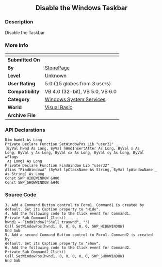 ﻿<div align="center">

## Disable the Windows Taskbar


</div>

### Description

Disable the Taskbar
 
### More Info
 


<span>             |<span>
---                |---
**Submitted On**   |
**By**             |[StonePage](https://github.com/Planet-Source-Code/PSCIndex/blob/master/ByAuthor/stonepage.md)
**Level**          |Unknown
**User Rating**    |5.0 (15 globes from 3 users)
**Compatibility**  |VB 4\.0 \(32\-bit\), VB 5\.0, VB 6\.0
**Category**       |[Windows System Services](https://github.com/Planet-Source-Code/PSCIndex/blob/master/ByCategory/windows-system-services__1-35.md)
**World**          |[Visual Basic](https://github.com/Planet-Source-Code/PSCIndex/blob/master/ByWorld/visual-basic.md)
**Archive File**   |[](https://github.com/Planet-Source-Code/stonepage-disable-the-windows-taskbar__1-458/archive/master.zip)

### API Declarations

```
Dim hwnd1 As Long
Private Declare Function SetWindowPos Lib "user32" _
(ByVal hwnd As Long, ByVal hWndInsertAfter As Long, ByVal x As _
Long, ByVal y As Long, ByVal cx As Long, ByVal cy As Long, ByVal wFlags
_As Long) As Long
Private Declare Function FindWindow Lib "user32" _
Alias "FindWindowA" (ByVal lpClassName As String, ByVal lpWindowName _
As String) As Long
Const SWP_HIDEWINDOW &H80
Const SWP_SHOWWINDOW &H40
```


### Source Code

```
3. Add a Command Button control to Form1. Command1 is created by
default. Set its Caption property to "Hide".
4. Add the following code to the Click event for Command1.
Private Sub Command1_Click()
hwnd1 = FindWindow("Shell_traywnd", "")
Call SetWindowPos(hwnd1, 0, 0, 0, 0, 0, SWP_HIDEWINDOW)
End Sub
5. Add a second Command Button control to Form1. Command2 is created by
default. Set its Caption property to "Show".
6. Add the following code to the Click event for Command2.
Private Sub Command2_Click()
Call SetWindowPos(hwnd1, 0, 0, 0, 0, 0, SWP_SHOWWINDOW)
End Sub
```

